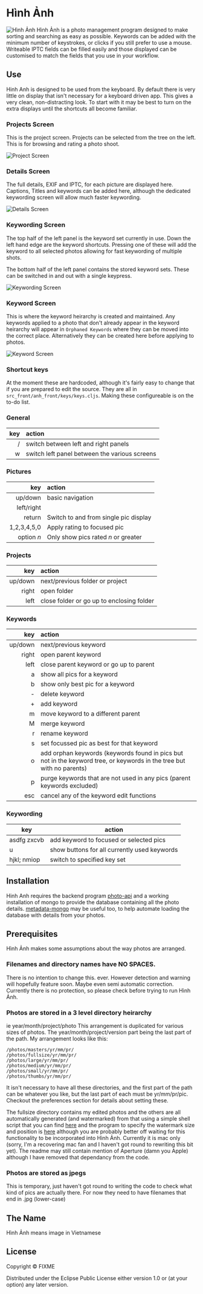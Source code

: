 # Hình Ảnh
![Hình Ảnh](resources/anh-small.png)
Hình Ảnh is a photo management program designed to make sorting and searching as easy as possible. Keywords can be added with the minimum number of keystrokes, or clicks if you still prefer to use a mouse. Writeable IPTC fields can be filled easily and those displayed can be customised to match the fields that you use in your workflow.

## Use

Hinh Anh is designed to be used from the keyboard. By default there is very little on display that isn't necessary for a keyboard driven app. This gives a very clean, non-distracting look. To start with it may be best to turn on the extra displays until the shortcuts all become familiar.

### Projects Screen
This is the project screen. Projects can be selected from the tree on the left. This is for browsing and rating a photo shoot.

![Project Screen](docs/screenshots/projects.png?raw=true) 

### Details Screen
The full details, EXIF and IPTC, for each picture are displayed here. Captions, Titles and keywords can be added here, although the dedicated keywording screen will allow much faster keywording.

![Details Screen](docs/screenshots/details.png?raw=true) 

### Keywording Screen
The top half of the left panel is the keyword set currently in use. Down the left hand edge are the keyword shortcuts. Pressing one of these will add the keyword to all selected photos allowing for fast keywording of multiple shots.

The bottom half of the left panel contains the stored keyword sets. These can be switched in and out with a single keypress.

![Keywording Screen](docs/screenshots/keywording.png?raw=true) 

### Keyword Screen

This is where the keyword heirarchy is created and maintained. Any keywords applied to a photo that don't already appear in the keyword heirarchy will appear in `Orphaned Keywords` where they can be moved into the correct place. Alternatively they can be created here before applying to photos.

![Keyword Screen](docs/screenshots/keywords.png?raw=true) 

### Shortcut keys
At the moment these are hardcoded, although it's fairly easy to change that if you are prepared to edit the source. They are all in `src_front/anh_front/keys/keys.cljs`. Making these configureable is on the to-do list.

### General
key  | action
----:|:-----------
/    | switch between left and right panels
w    | switch left panel between the various screens

### Pictures
key         |  action
---:        |:---
up/down     | basic navigation
left/right  |
return      | Switch to and from single pic display
1,2,3,4,5,0 | Apply rating to focused pic
option *n*  | Only show pics rated *n* or greater

### Projects
key     | action
---:    |:---
up/down | next/previous folder or project
right   | open folder
left    | close folder or go up to enclosing folder

### Keywords
key     | action
---:    |:---
up/down | next/previous keyword
right   | open parent keyword
left    | close parent keyword or go up to parent
a       | show all pics for a keyword
b       | show only best pic for a keyword
-       | delete keyword
+       | add keyword
m       | move keyword to a different parent
M       | merge keyword
r       |rename keyword
s       | set focussed pic as best for that keyword
o       | add orphan keywords (keywords found in pics but not in the keyword tree, or keywords in the tree but with no parents)
p       | purge keywords that are not used in any pics (parent keywords excluded)
esc     | cancel any of the keyword edit functions

### Keywording
key         | action
---         |---
asdfg zxcvb | add keyword to focused or selected pics
u           | show buttons for all currently used keywords
hjkl; nmiop | switch to specified key set


## Installation

Hinh Anh requires the backend program [photo-api](https://github.com/soulflyer/photo-api) and a working installation of mongo to provide the database containing all the photo details. [metadata-mongo](https://github.com/soulflyer/metadata-mongo) may be useful too, to help automate loading the database with details from your photos.

## Prerequisites

Hình Ảnh makes some assumptions about the way photos are arranged.

### Filenames and directory names have NO SPACES. 
There is no intention to change this. ever. However detection and warning will hopefully feature soon. Maybe even semi automatic correction. Currently there is no protection, so please check before trying to run Hình Ảnh.

### Photos are stored in a 3 level directory heirarchy
ie year/month/project/photo This arrangement is duplicated for various sizes of photos. The year/month/project/version part being the last part of the path. My arrangement looks like this:

    /photos/masters/yr/mm/pr/
    /photos/fullsize/yr/mm/pr/
    /photos/large/yr/mm/pr/
    /photos/medium/yr/mm/pr/
    /photos/small/yr/mm/pr/
    /photos/thumbs/yr/mm/pr/
    
It isn't necessary to have all these directories, and the first part of the path can be whatever you like, but the last part of each must be yr/mm/pr/pic. Checkout the preferences section for details about setting these. 

The fullsize directory contains my edited photos and the others are all automatically generated (and watermarked) from that using a simple shell script that you can find [here](https://github.com/soulflyer/publish) and the program to specify the watermark size and position is [here](https://github.com/soulflyer/Watermarker) although you are probably better off waiting for this functionality to be incorporated into Hình Ảnh. Currently it is mac only (sorry, I'm a recovering mac fan and I haven't got round to rewriting this bit yet). The readme may still contain mention of Aperture (damn you Apple) although I have removed that dependancy from the code.

### Photos are stored as jpegs
This is temporary, just haven't got round to writing the code to check what kind of pics are actually there. For now they need to have filenames that end in .jpg (lower-case)

## The Name

Hình Ảnh means image in Vietnamese
 
## License

Copyright ©  FIXME

Distributed under the Eclipse Public License either version 1.0 or (at
your option) any later version.

